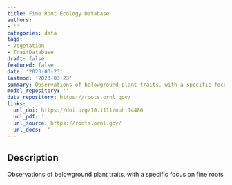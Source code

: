 ```yaml
---
title: Fine Root Ecology Database
authors:
- ''
categories: data
tags:
- Vegetation
- TraitDatabase
draft: false
featured: false
date: '2023-03-23'
lastmod: '2023-03-23'
summary: Observations of belowground plant traits, with a specific focus on fine roots
model_repository: ''
data_repository: https://roots.ornl.gov/
links:
  url_doi: https://doi.org/10.1111/nph.14486
  url_pdf: ''
  url_source: https://roots.ornl.gov/
  url_docs: ''
---
```


## Description

Observations of belowground plant traits, with a specific focus on fine roots

